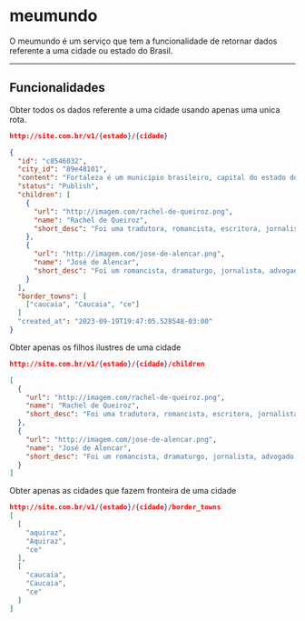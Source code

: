 # meumundo
O meumundo é um serviço que tem a funcionalidade de retornar dados referente a uma cidade ou estado do Brasil.

---

## Funcionalidades

Obter todos os dados referente a uma cidade usando apenas uma unica rota.
```json
http://site.com.br/v1/{estado}/{cidade}

{
  "id": "c8546032",
  "city_id": "89e48101",
  "content": "Fortaleza é um município brasileiro, capital do estado do Ceará...",
  "status": "Publish",
  "children": [
    {
      "url": "http://imagem.com/rachel-de-queiroz.png",
      "name": "Rachel de Queiroz",
      "short_desc": "Foi uma tradutora, romancista, escritora, jornalista, cronista prolífica."
    },
    {
      "url": "http://imagem.com/jose-de-alencar.png",
      "name": "José de Alencar",
      "short_desc": "Foi um romancista, dramaturgo, jornalista, advogado e político brasileiro."
    }
  ],
  "border_towns": [
    ["caucaia", "Caucaia", "ce"]
  ]
  "created_at": "2023-09-19T19:47:05.528548-03:00"
}
```

Obter apenas os filhos ilustres de uma cidade
```json
http://site.com.br/v1/{estado}/{cidade}/children

[
  {
    "url": "http://imagem.com/rachel-de-queiroz.png",
    "name": "Rachel de Queiroz",
    "short_desc": "Foi uma tradutora, romancista, escritora, jornalista, cronista prolífica."
  },
  {
    "url": "http://imagem.com/jose-de-alencar.png",
    "name": "José de Alencar",
    "short_desc": "Foi um romancista, dramaturgo, jornalista, advogado e político brasileiro."
  }
]
```

Obter apenas as cidades que fazem fronteira de uma cidade
```json
http://site.com.br/v1/{estado}/{cidade}/border_towns
[
  [
    "aquiraz",
    "Aquiraz",
    "ce"
  ],
  [
    "caucaia",
    "Caucaia",
    "ce"
  ]
]
```

